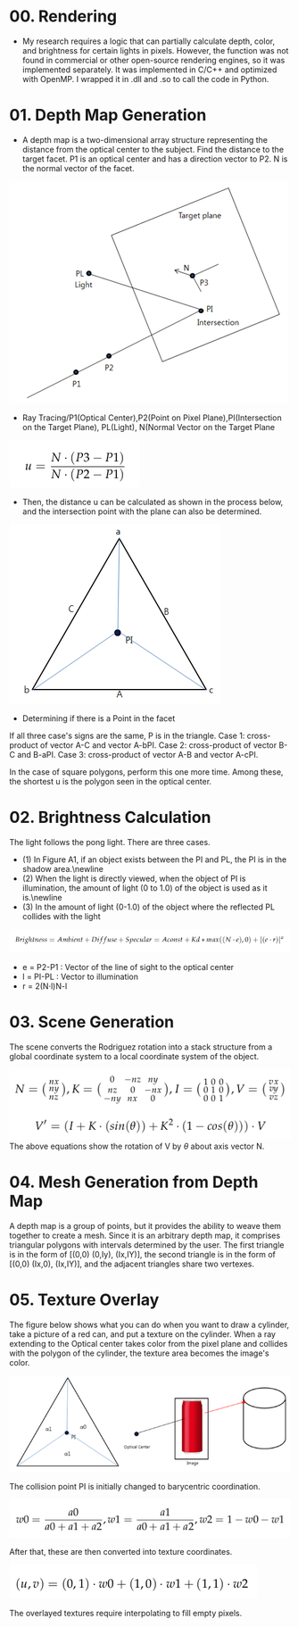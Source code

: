 

# 00. Rendering
 - My research requires a logic that can partially calculate depth, color, and brightness for certain lights in pixels. However, the function was not found in commercial or other open-source rendering engines, so it was implemented separately. It was implemented in C/C++ and optimized with OpenMP. I wrapped it in .dll and .so to call the code in Python.

# 01. Depth Map Generation
- A depth map is a two-dimensional array structure representing the distance from the optical center to the subject. Find the distance to the target facet. P1 is an optical center and has a direction vector to P2. N is the normal vector of the facet.

![Script.txt](img/R01.png)
 - Ray Tracing/P1(Optical Center),P2(Point on Pixel Plane),PI(Intersection on the Target Plane), PL(Light), N(Normal Vector on the Target Plane

![Script.txt](img/Rexp_001.png)

 - Then, the distance u can be calculated as shown in the process below, and the intersection point with the plane can also be determined.

![Script.txt](img/R02.png)
- Determining if there is a Point in the facet

If all three case's signs are the same, P is in the triangle.
    Case 1: cross-product of vector A-C and vector A-bPI.
    Case 2: cross-product of vector B-C and B-aPI.
    Case 3: cross-product of vector A-B and vector A-cPI.

In the case of square polygons, perform this one more time. Among these, the shortest u is the polygon seen in the optical center.


# 02. Brightness Calculation
The light follows the pong light. There are three cases.

- (1) In Figure A1, if an object exists between the PI and PL, the PI is in the shadow area.\newline
- (2) When the light is directly viewed, when the object of PI is illumination, the amount of light (0 to 1.0) of the object is used as it is.\newline
- (3) In the amount of light (0-1.0) of the object where the reflected PL collides with the light

![Script.txt](img/Rexp_002.png)

- e = P2-P1 : Vector of the line of sight to the optical center 
- l = PI-PL : Vector to illumination 
- r = 2(N·l)N-l


# 03. Scene Generation
The scene converts the Rodriguez rotation into a stack structure from a global coordinate system to a local coordinate system of the object.

![Script.txt](img/Rexp_003.png)
The above equations show the rotation of V by $\theta$ about axis vector N.



# 04. Mesh Generation from Depth Map

A depth map is a group of points, but it provides the ability to weave them together to create a mesh. Since it is an arbitrary depth map, it comprises triangular polygons with intervals determined by the user. The first triangle is in the form of [(0,0) (0,Iy), (Ix,IY)], the second triangle is in the form of [(0,0) (Ix,0), (Ix,IY)], and the adjacent triangles share two vertexes.


# 05. Texture Overlay

The figure below shows what you can do when you want to draw a cylinder, take a picture of a red can, and put a texture on the cylinder. When a ray extending to the Optical center takes color from the pixel plane and collides with the polygon of the cylinder, the texture area becomes the image's color.

![Script.txt](img/R06.png)

The collision point PI is initially changed to barycentric coordination.

![Script.txt](img/Rexp_004.png)

After that, these are then converted into texture coordinates.

![Script.txt](img/Rexp_005.png)

The overlayed textures require interpolating to fill empty pixels.


